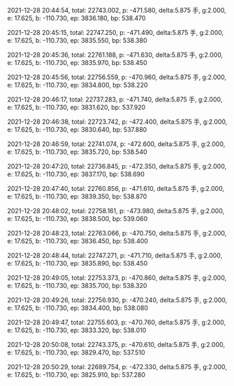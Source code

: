 2021-12-28 20:44:54, total: 22743.002, p: -471.580, delta:5.875 手, g:2.000, e: 17.625, b: -110.730, ep: 3836.180, bp: 538.470

2021-12-28 20:45:15, total: 22747.250, p: -471.490, delta:5.875 手, g:2.000, e: 17.625, b: -110.730, ep: 3835.550, bp: 538.380

2021-12-28 20:45:36, total: 22761.188, p: -471.630, delta:5.875 手, g:2.000, e: 17.625, b: -110.730, ep: 3835.970, bp: 538.450

2021-12-28 20:45:56, total: 22756.559, p: -470.960, delta:5.875 手, g:2.000, e: 17.625, b: -110.730, ep: 3834.800, bp: 538.220

2021-12-28 20:46:17, total: 22737.283, p: -471.740, delta:5.875 手, g:2.000, e: 17.625, b: -110.730, ep: 3831.620, bp: 537.920

2021-12-28 20:46:38, total: 22723.742, p: -472.400, delta:5.875 手, g:2.000, e: 17.625, b: -110.730, ep: 3830.640, bp: 537.880

2021-12-28 20:46:59, total: 22741.074, p: -472.600, delta:5.875 手, g:2.000, e: 17.625, b: -110.730, ep: 3835.720, bp: 538.540

2021-12-28 20:47:20, total: 22736.845, p: -472.350, delta:5.875 手, g:2.000, e: 17.625, b: -110.730, ep: 3837.170, bp: 538.690

2021-12-28 20:47:40, total: 22760.856, p: -471.610, delta:5.875 手, g:2.000, e: 17.625, b: -110.730, ep: 3839.350, bp: 538.870

2021-12-28 20:48:02, total: 22758.161, p: -473.980, delta:5.875 手, g:2.000, e: 17.625, b: -110.730, ep: 3838.500, bp: 539.060

2021-12-28 20:48:23, total: 22763.066, p: -470.750, delta:5.875 手, g:2.000, e: 17.625, b: -110.730, ep: 3836.450, bp: 538.400

2021-12-28 20:48:44, total: 22747.271, p: -471.710, delta:5.875 手, g:2.000, e: 17.625, b: -110.730, ep: 3835.890, bp: 538.450

2021-12-28 20:49:05, total: 22753.373, p: -470.860, delta:5.875 手, g:2.000, e: 17.625, b: -110.730, ep: 3835.700, bp: 538.320

2021-12-28 20:49:26, total: 22756.930, p: -470.240, delta:5.875 手, g:2.000, e: 17.625, b: -110.730, ep: 3834.400, bp: 538.080

2021-12-28 20:49:47, total: 22755.603, p: -470.760, delta:5.875 手, g:2.000, e: 17.625, b: -110.730, ep: 3833.320, bp: 538.010

2021-12-28 20:50:08, total: 22743.375, p: -470.610, delta:5.875 手, g:2.000, e: 17.625, b: -110.730, ep: 3829.470, bp: 537.510

2021-12-28 20:50:29, total: 22689.754, p: -472.330, delta:5.875 手, g:2.000, e: 17.625, b: -110.730, ep: 3825.910, bp: 537.280